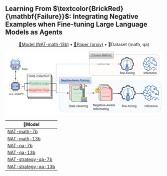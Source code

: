 ## Learning From $\textcolor{BrickRed}{\mathbf{Failure}}$: Integrating Negative Examples when Fine-tuning Large Language Models as Agents

<p align="center">
    <a href="https://huggingface.co/reasonwang/NAT-math-13b">🤗Model (NAT-math-13b)</a>
    • 
	<a href="https://arxiv.org/pdf/2402.11651.pdf">📄Paper (arxiv)</a>
	• 
	📂Dataset (math, qa)
</p>

![Illustration](./src/Illustration.png)



| 🤗Model                                                       |
| ------------------------------------------------------------ |
| [NAT-math-7b](https://huggingface.co/reasonwang/NAT-math-7b) |
| [NAT-math-13b](https://huggingface.co/reasonwang/NAT-math-13b) |
| [NAT-qa-7b](https://huggingface.co/reasonwang/NAT-qa-7b)     |
| [NAT-qa-13b](https://huggingface.co/reasonwang/NAT-qa-13b)   |
| [NAT-strategy-qa-7b](https://huggingface.co/reasonwang/NAT-strategy-qa-7b) |
| [NAT-strategy-qa-13b](https://huggingface.co/reasonwang/NAT-strategy-qa-13b) |





